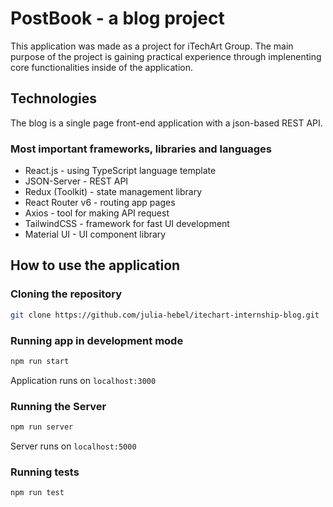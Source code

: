 
# PostBook - a blog project

This application was made as a project for iTechArt Group. 
The main purpose of the project is gaining practical experience through implenenting 
core functionalities inside of the application.

## Technologies

The blog is a single page front-end application with a json-based REST API.

### Most important frameworks, libraries and languages

* React.js - using TypeScript language template
* JSON-Server - REST API
* Redux (Toolkit) - state management library
* React Router v6 - routing app pages
* Axios - tool for making API request
* TailwindCSS - framework for fast UI development
* Material UI - UI component library

## How to use the application

### Cloning the repository

```sh
git clone https://github.com/julia-hebel/itechart-internship-blog.git
```

### Running app in development mode

```sh 
npm run start 
```
Application runs on `localhost:3000`

### Running the Server

```sh
npm run server
```
Server runs on `localhost:5000`

### Running tests

```sh
npm run test
```
